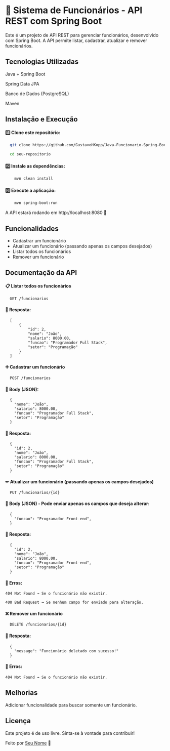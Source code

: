 
# 🏢 Sistema de Funcionários - API REST com Spring Boot

Este é um projeto de API REST para gerenciar funcionários, desenvolvido com Spring Boot. A API permite listar, cadastrar, atualizar e remover funcionários.

## Tecnologias Utilizadas

Java + Spring Boot

Spring Data JPA

Banco de Dados (PostgreSQL)

Maven
## Instalação e Execução

#### 1️⃣ Clone este repositório:

```bash
  git clone https://github.com/GustavoHKopp/Java-Funcionario-Spring-Boot.git

  cd seu-repositorio
```
#### 2️⃣ Instale as dependências:

```bash
    mvn clean install
```

#### 3️⃣ Execute a aplicação:

```bash
    mvn spring-boot:run
```

A API estará rodando em http://localhost:8080 🚀
## Funcionalidades

- Cadastrar um funcionário
- Atualizar um funcionário (passando apenas os campos desejados)
- Listar todos os funcionários
- Remover um funcionário


## Documentação da API

#### 📋 Listar todos os funcionários

```http
  GET /funcionarios
```

#### 🔹 Resposta:
```http
  [
      {
          "id": 2,
          "nome": "João",
          "salario": 8000.00,
          "funcao": "Programador Full Stack",
          "setor": "Programação"
      }
  ]
```

#### ➕ Cadastrar um funcionário

```http
  POST /funcionarios
```

#### 🔹 Body (JSON):

```http
  {
    "nome": "João",
    "salario": 8000.00,
    "funcao": "Programador Full Stack",
    "setor": "Programação"
  }
```

#### 🔹 Resposta:
```http
  {
    "id": 2,
    "nome": "João",
    "salario": 8000.00,
    "funcao": "Programador Full Stack",
    "setor": "Programação"
  }
```

#### ✏ Atualizar um funcionário (passando apenas os campos desejados)

```http
  PUT /funcionarios/{id}
```

#### 🔹 Body (JSON) - Pode enviar apenas os campos que deseja alterar:

```http
  {
    "funcao": "Programador Front-end",
  }
```

#### 🔹 Resposta:
```http
  {
    "id": 2,
    "nome": "João",
    "salario": 8000.00,
    "funcao": "Programador Front-end",
    "setor": "Programação"
  }
```

#### 🔹 Erros:
```http
404 Not Found → Se o funcionário não existir.

400 Bad Request → Se nenhum campo for enviado para alteração.
```

#### ❌ Remover um funcionário

```http
  DELETE /funcionarios/{id}
```

#### 🔹 Resposta:
```http
  {
    "message": "Funcionário deletado com sucesso!"
  }
```

#### 🔹 Erros:
```http
404 Not Found → Se o funcionário não existir.
```
## Melhorias

Adicionar funcionalidade para buscar somente um funcionário.


## Licença

Este projeto é de uso livre. Sinta-se à vontade para contribuir! 

Feito por [Seu Nome](https://github.com/GustavoHKopp) 🚀

